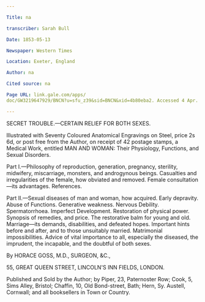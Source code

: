 ```yaml
---

Title: na

transcriber: Sarah Bull

Date: 1853-05-13

Newspaper: Western Times

Location: Exeter, England

Author: na

Cited source: na

Page URL: link.gale.com/apps/doc/GW3219647929/BNCN?u=sfu_z39&sid=BNCN&xid=4b80eba2. Accessed 4 Apr. 2021.

---
```


SECRET TROUBLE.—CERTAIN RELIEF FOR BOTH SEXES.

Illustrated with Seventy Coloured Anatomical Engravings on Steel, price 2s 6d, or post free from the Author, on receipt of 42 postage stamps, a Medical Work, entitled MAN AND WOMAN: Their Physiology, Functions, and Sexual Disorders. 

Part I.—Philosophy of reproduction, generation, pregnancy, sterility, midwifery, miscarriage, monsters, and androgynous beings. Casualties and irregularities of the female, how obviated and removed. Female consultation—its advantages. References.

Part II.—Sexual diseases of man and woman, how acquired. Early depravity. Abuse of Functions. Generative weakness. Nervous Debility. Spermatorrhoea. Imperfect Development. Restoration of physical power. Synopsis of remedies, and price. The restorative balm for young and old. Marriage—its demands, disabilities, and defeated hopes. Important hints before and after, and to those unsuitably married. Matrimonial impossibilities. Advice of vital importance to all, especially the diseased, the imprudent, the incapable, and the doubtful of both sexes.

By HORACE GOSS, M.D., SURGEON, &C.,

55, GREAT QUEEN STREET, LINCOLN'S INN FIELDS, LONDON.

Published and Sold by the Author; by Piper, 23, Paternoster Row; Cook, 5, Sims Alley, Bristol; Chaffin, 10, Old Bond-street, Bath; Hern, Sy. Austell, Cornwall; and all booksellers in Town or Country.

